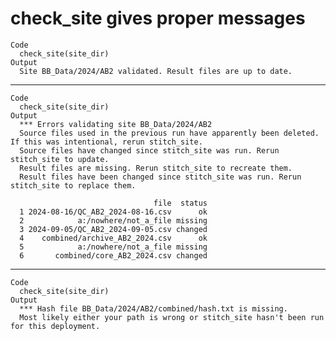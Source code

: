 # check_site gives proper messages

    Code
      check_site(site_dir)
    Output
      Site BB_Data/2024/AB2 validated. Result files are up to date.

---

    Code
      check_site(site_dir)
    Output
      *** Errors validating site BB_Data/2024/AB2
      Source files used in the previous run have apparently been deleted. If this was intentional, rerun stitch_site.
      Source files have changed since stitch_site was run. Rerun stitch_site to update.
      Result files are missing. Rerun stitch_site to recreate them.
      Result files have been changed since stitch_site was run. Rerun stitch_site to replace them.
      
                                    file  status
      1 2024-08-16/QC_AB2_2024-08-16.csv      ok
      2            a:/nowhere/not_a_file missing
      3 2024-09-05/QC_AB2_2024-09-05.csv changed
      4    combined/archive_AB2_2024.csv      ok
      5            a:/nowhere/not_a_file missing
      6       combined/core_AB2_2024.csv changed

---

    Code
      check_site(site_dir)
    Output
      *** Hash file BB_Data/2024/AB2/combined/hash.txt is missing.
      Most likely either your path is wrong or stitch_site hasn't been run for this deployment.

